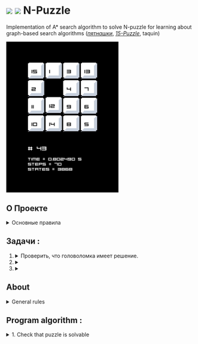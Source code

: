 #  [<img src="https://img.shields.io/badge/en%20-6fa8dc?style=for-the-badge">](#about) [<img src="https://img.shields.io/badge/ru%20-lightgrey?style=for-the-badge">](#о-проекте)  N-Puzzle  
 Implementation of A* search algorithm to solve N-puzzle for learning about graph-based search algorithms
 ([_пятнашки_](https://ru.wikipedia.org/wiki/%D0%98%D0%B3%D1%80%D0%B0_%D0%B2_15),
 [_15-Puzzle_](https://en.wikipedia.org/w/index.php?title=15_puzzle&oldid=1086625326), taquin)  

[//]: # ( <img align="center" src="https://media.giphy.com/media/l2Je6sbvJEn1W9OWQ/giphy.gif" width="300" alt="algorithm"/>)
 <img align="center" src="srcs/visualizer.gif" width="300" alt="algorithm"/>

## О Проекте

<details>
<summary> Основные правила </summary>

- головоломка состоит из квадратного поля N*N элементов;
- каждая ячейка содержит уникальное число от 1 до N^2 - 1 в рандомном порядке,
  одна из ячеек остается пустой;
- реализуемый алгоритм находит кратчайшую последовательность движений пустого блока,
  которая преобразует поле головоломки в конечный вид "snail solution";  
- за один ход можно менять местами пустой блок с соседними ячейками;  
  <img src="https://user-images.githubusercontent.com/83991209/171353109-3b08e489-011d-4119-881f-98715337fa70.png"  width="300" >
</details>

## Задачи :
 
1. <details> 
    <summary> Проверить, что головоломка имеет решение.    
    </summary>  
 
    Существуют такие начальные поля, из которых невозможно получить нужное решение, играя по правилам.

    Поле пазла можно представить в виде множества чисел `3, 5, 6, 7, 2, 4, 1, 8`, каждое перемещение пустой ячейки в пазле 
    образует новую перестановку из этих же чисел, существование решения головоломки будет зависеть от количества **инверсий** 
    в начальной и конечной перестановке пазла. [**больше про перестановки**](https://www.mccme.ru/shen/permutations.pdf)    
   
    > **Инверсия**: пара чисел **(a,b)** называется инверсией перестановки, если нарушен естественный порядок элементов, 
    где **a** находится левее, чем **b**, при этом **a > b**. В перестановке (1, 2, 4, 5, 3) ровно одна инверсия элементов (4, 3)
 
    <img src="https://user-images.githubusercontent.com/83991209/171353226-45e40d77-8e21-4210-8129-267d5ffac829.png" width="350">   
 
   ### Решение есть если:   
   - N - **нечетное** и количество инверсий в начальном и конечном состоянии имеет **одинаковую** четность;
   - N - **четное**, тогда сумма количества инверсий с номером строки, в которой находится пустая ячейка, должна иметь
   ту же четность, что и сумма количества инверсий в конечном состоянии с новым номером строки пустой ячейки;
   - в остальных случаях решения не существует.
 
     <img src="https://user-images.githubusercontent.com/83991209/171355664-4b7113e1-90b2-4f16-aba8-d18ca4671ebb.png"  width="550">

     <div align="right"><img src="https://media.giphy.com/media/xT5LMINTLCSOGdIyEo/giphy.gif" width="300" align="right"></div>
     </details>


3. <details> <summary> </summary>
   </details>
   
4. <details> <summary>  </summary>
   </details>

## About
<details>
<summary> General rules </summary>

- game starts with a square board made up of N*N cells;  
- every cell contains unique number from 1 to N^2 - 1 in random order
  and one cell is empty;  
- algorithm has to find a valid sequence of moves to reach the final state, a.k.a the "snail solution";
- only tiles adjacent to the empty space may be moved into that space.
```
    3-PUZZLE :  
   ───────────                                                     'SNAIL SOLUTION'
                                                                        ⤴   
            ┌───┬───┬───┐                                 ┌───┬───┬───┐
            │ 3 │ 5 │   │                                 │ 1 │ 2 │ 3 │
            ╞───╪───╪───╡                                 ╞───╪───╪───╡
            │ 6 │ 7 │ 2 │ ──≻ some sequence of moves ──≻  │ 8 │   │ 4 │
            ╞───╪───╪───╡               ...               ╞───╪───╪───╡
            │ 4 │ 1 │ 8 │                                 │ 7 │ 6 │ 5 │
            └───┴───┴───┘                                 └───┴───┴───┘
                         ⤵                                            ⤵
                        INITIAL STATE                                 GOAL STATE
```
</details>




## Program algorithm :
<details>
<summary> 1. Check that puzzle is solvable </summary>

 > Inversion - a pair of tiles **(a,b)** form an inversion if **a** appears before **b** but **a > b**
 
Solvable cases:
- N is **odd** and **both** numbers of inversions in the initial and 
 goal states are either even or odd
  ```
    ┌───┬───┬───┐     N = 3 is odd
    │ 3 │ 5 │   │     initial state as sequence   (3, 5, 6, 7, 2, 4, 1, 8)
    ╞───╪───╪───╡     number of inversions = 13   (3,2) (3,1) (5,2) (5,4) ... (2,1) (4,1)
    │ 6 │ 7 │ 2 │                                  
    ╞───╪───╪───╡     goal state as sequence      (1, 2, 3, 8, 4, 7, 6, 5)                       
    │ 4 │ 1 │ 8 │     number of inversions = 7    (8,4) (8,7) (8,6) (8,5) (7,6) (7,5) (6,5)
    └───┴───┴───┘
                      numbers of inversions are even
    ```
- N is **even**, then the sum of inversions number with the row of empty cell must have different partities than 
 the sum of inversions number of goal state with the row of empty cell in final table
- in other cases puzzle is not solvable


https://dreamgryphon.itch.io/pixel-art-templates
https://paweljarosz.itch.io/puzzle-platformer-asset-mnimalistic-game-kit-portal-like
https://cazwolf.itch.io/caz-pixel-keyboard
https://just-a-cookie.itch.io/pixel-icon-pack

https://arcade.itch.io/awkward